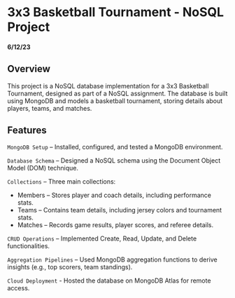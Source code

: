 # 3x3 Basketball Tournament - NoSQL Project
#### 6/12/23

## Overview
This project is a NoSQL database implementation for a 3x3 Basketball Tournament, designed as part of a NoSQL assignment. The database is built using MongoDB and models a basketball tournament, storing details about players, teams, and matches.

## Features
`MongoDB Setup` – Installed, configured, and tested a MongoDB environment.  

`Database Schema` – Designed a NoSQL schema using the Document Object Model (DOM) technique.   

`Collections` – Three main collections:  
 - Members – Stores player and coach details, including performance stats.
 - Teams – Contains team details, including jersey colors and tournament stats.
 - Matches – Records game results, player scores, and referee details.  

`CRUD Operations` – Implemented Create, Read, Update, and Delete functionalities.  

`Aggregation Pipelines` – Used MongoDB aggregation functions to derive insights (e.g., top scorers, team standings).   

`Cloud Deployment` - Hosted the database on MongoDB Atlas for remote access.  